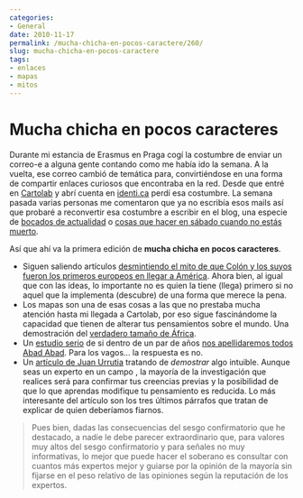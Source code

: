 ```yaml
---
categories:
- General
date: 2010-11-17
permalink: /mucha-chicha-en-pocos-caractere/260/
slug: mucha-chicha-en-pocos-caractere
tags:
- enlaces
- mapas
- mitos
---
```


# Mucha chicha en pocos caracteres

Durante mi estancia de Erasmus en Praga cogí la costumbre de enviar un correo-e a alguna gente contando como me había ido la semana. A la vuelta, ese correo cambió de temática para, convirtiéndose en una forma de compartir enlaces curiosos que encontraba en la red. Desde que entré en [Cartolab](http://cartolab.udc.es/) y abrí cuenta en [identi.ca](http://identi.ca/fpuga/) perdí esa costumbre. La semana pasada varias personas me comentaron que ya no escribía esos mails así que probaré a reconvertir esa costumbre a escribir en el blog, una especie de [bocados de actualidad](http://www.versvs.net/categorias/bocados-actualidad) o [cosas que hacer en sábado cuando no estás muerto](http://www.guerraeterna.com/archives/2010/11/cosas_que_hacer_152.html).

Así que ahí va la primera edición de **mucha chicha en pocos caracteres**.

- Siguen saliendo artículos [desmintiendo el mito de que Colón y los suyos fueron los primeros europeos en llegar a América](http://www.elpais.com/articulo/sociedad/primer/contacto/genetico/europeos/americanos/produjo/siglos/Colon/elpepusoc/20101116elpepusoc_7/Tes). Ahora bien, al igual que con las ideas, lo importante no es quien la tiene (llega) primero si no aquel que la implementa (descubre) de una forma que merece la pena.
- Los mapas son una de esas cosas a las que no prestaba mucha atención hasta mi llegada a Cartolab, por eso sigue fascinándome la capacidad que tienen de alterar tus pensamientos sobre el mundo. Una demostración del [verdadero tamaño de África](http://www.informationisbeautiful.net/2010/the-true-size-of-africa/).
- Un [estudio serio](http://arxiv.org/pdf/1011.1774v1) de si dentro de un par de años [nos apellidaremos todos Abad Abad](http://www.larazon.es/noticia/5951-matematicamente-un-dia-todos-los-espanoles-nos-apellidaremos-abad-abad). Para los vagos… la respuesta es no.
- Un [artículo de Juan Urrutia](http://juan.urrutiaelejalde.org/sesgo-confirmatorio-y-la-reputacion-de-los-expertos?utm_source=rss&utm_medium=rss&utm_campaign=sesgo-confirmatorio-y-la-reputacion-de-los-expertos) tratando de *demostrar* algo intuible. Aunque seas un experto en un campo , la mayoría de la investigación que realices será para confirmar tus creencias previas y la posibilidad de que lo que aprendas modifique tu pensamiento es reducida. Lo más interesante del artículo son los tres últimos párrafos que tratan de explicar de quien deberíamos fiarnos.

> Pues bien, dadas las consecuencias del sesgo confirmatorio que he destacado, a nadie le debe parecer extraordinario que, para valores muy altos del sesgo confirmatorio y para señales no muy informativas, lo mejor que puede hacer el soberano es consultar con cuantos más expertos mejor y guiarse por la opinión de la mayoría sin fijarse en el peso relativo de las opiniones según la reputación de los expertos.